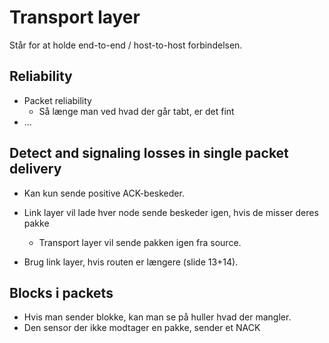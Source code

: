 # Transport layer

Står for at holde end-to-end / host-to-host forbindelsen.

## Reliability
* Packet reliability
	* Så længe man ved hvad der går tabt, er det fint
* ...

## Detect and signaling losses in single packet delivery
* Kan kun sende positive ACK-beskeder.
* Link layer vil lade hver node sende beskeder igen, hvis de misser deres pakke
	* Transport layer vil sende pakken igen fra source.

* Brug link layer, hvis routen er længere (slide 13+14).

## Blocks i packets
* Hvis man sender blokke, kan man se på huller hvad der mangler.
* Den sensor der ikke modtager en pakke, sender et NACK


